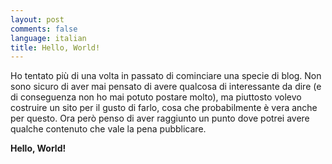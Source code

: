 ```yaml
---
layout: post
comments: false
language: italian
title: Hello, World!
---
```


Ho tentato più di una volta in passato di cominciare una specie di blog.
Non sono sicuro di aver mai pensato di avere qualcosa di interessante da dire
(e di conseguenza non ho mai potuto postare molto),
ma piuttosto volevo costruire un sito per il gusto di farlo, cosa che probabilmente è vera anche per questo.
Ora però penso di aver raggiunto un punto dove potrei avere qualche contenuto che vale la pena pubblicare.

**Hello, World!**
